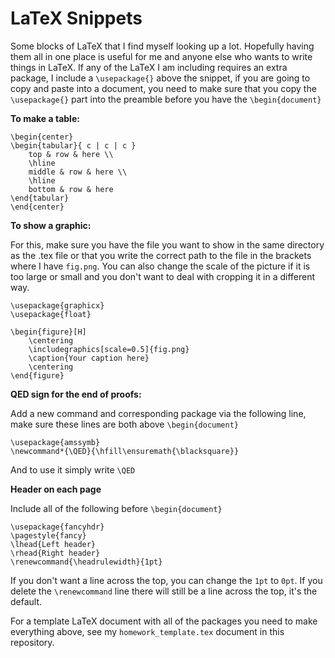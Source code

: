 # LaTeX Snippets

Some blocks of LaTeX that I find myself looking up a lot. Hopefully having them all in one place is useful for me and anyone else who wants to write things in LaTeX. If any of the LaTeX I am including requires an extra package, I include a `\usepackage{}` above the snippet, if you are going to copy and paste into a document, you need to make sure that you copy the `\usepackage{}` part into the preamble before you have the `\begin{document}`

**To make a table:**

```
\begin{center}
\begin{tabular}{ c | c | c }
    top & row & here \\ 
    \hline 
    middle & row & here \\
    \hline
    bottom & row & here 
\end{tabular}
\end{center}
```

**To show a graphic:**

For this, make sure you have the file you want to show in the same directory as the .tex file or that you write the correct path to the file in the brackets where I have `fig.png`. You can also change the scale of the picture if it is too large or small and you don't want to deal with cropping it in a different way.  

```
\usepackage{graphicx}
\usepackage{float}
```

```
\begin{figure}[H]
    \centering
    \includegraphics[scale=0.5]{fig.png}
    \caption{Your caption here}
    \centering
\end{figure}
```

**QED sign for the end of proofs:**

Add a new command and corresponding package via the following line, make sure these lines are both above `\begin{document}` 

```
\usepackage{amssymb}
\newcommand*{\QED}{\hfill\ensuremath{\blacksquare}}
```

And to use it simply write `\QED`

**Header on each page**

Include all of the following before `\begin{document}`

```
\usepackage{fancyhdr}
\pagestyle{fancy}
\lhead{Left header}
\rhead{Right header}
\renewcommand{\headrulewidth}{1pt}
```

If you don't want a line across the top, you can change the `1pt` to `0pt`. If you delete the `\renewcommand` line there will still be a line across the top, it's the default. 


For a template LaTeX document with all of the packages you need to make everything above, see my `homework_template.tex` document in this repository. 
